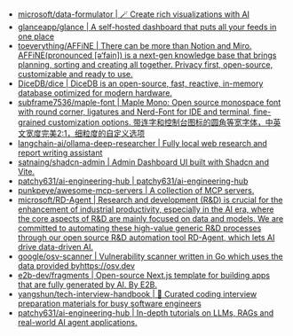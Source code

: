 + [microsoft/data-formulator | 🪄 Create rich visualizations with AI](https://github.com//microsoft/data-formulator)
+ [glanceapp/glance | A self-hosted dashboard that puts all your feeds in one place](https://github.com//glanceapp/glance)
+ [toeverything/AFFiNE | There can be more than Notion and Miro. AFFiNE(pronounced [ə‘fain]) is a next-gen knowledge base that brings planning, sorting and creating all together. Privacy first, open-source, customizable and ready to use.](https://github.com//toeverything/AFFiNE)
+ [DiceDB/dice | DiceDB is an open-source, fast, reactive, in-memory database optimized for modern hardware.](https://github.com//DiceDB/dice)
+ [subframe7536/maple-font | Maple Mono: Open source monospace font with round corner, ligatures and Nerd-Font for IDE and terminal, fine-grained customization options. 带连字和控制台图标的圆角等宽字体，中英文宽度完美2:1，细粒度的自定义选项](https://github.com//subframe7536/maple-font)
+ [langchain-ai/ollama-deep-researcher | Fully local web research and report writing assistant](https://github.com//langchain-ai/ollama-deep-researcher)
+ [satnaing/shadcn-admin | Admin Dashboard UI built with Shadcn and Vite.](https://github.com//satnaing/shadcn-admin)
+ [patchy631/ai-engineering-hub | patchy631/ai-engineering-hub](https://github.com//patchy631/ai-engineering-hub)
+ [punkpeye/awesome-mcp-servers | A collection of MCP servers.](https://github.com//punkpeye/awesome-mcp-servers)
+ [microsoft/RD-Agent | Research and development (R&D) is crucial for the enhancement of industrial productivity, especially in the AI era, where the core aspects of R&D are mainly focused on data and models. We are committed to automating these high-value generic R&D processes through our open source R&D automation tool RD-Agent, which lets AI drive data-driven AI.](https://github.com//microsoft/RD-Agent)
+ [google/osv-scanner | Vulnerability scanner written in Go which uses the data provided byhttps://osv.dev](https://github.com//google/osv-scanner)
+ [e2b-dev/fragments | Open-source Next.js template for building apps that are fully generated by AI. By E2B.](https://github.com//e2b-dev/fragments)
+ [yangshun/tech-interview-handbook | 💯 Curated coding interview preparation materials for busy software engineers](https://github.com//yangshun/tech-interview-handbook)
+ [patchy631/ai-engineering-hub | In-depth tutorials on LLMs, RAGs and real-world AI agent applications.](https://github.com//patchy631/ai-engineering-hub)
